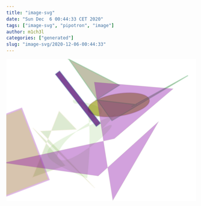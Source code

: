 ```yaml
---
title: "image-svg"
date: "Sun Dec  6 00:44:33 CET 2020"
tags: ["image-svg", "pipotron", "image"]
author: m1ch3l
categories: ["generated"]
slug: "image-svg/2020-12-06-00:44:33"
---
```


![](image.svg)
